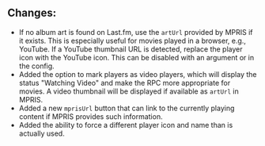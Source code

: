 ## Changes:

- If no album art is found on Last.fm, use the `artUrl` provided by MPRIS if it exists. This is especially useful for movies played in a browser, e.g., YouTube. If a YouTube thumbnail URL is detected, replace the player icon with the YouTube icon. This can be disabled with an argument or in the config.
- Added the option to mark players as video players, which will display the status "Watching Video" and make the RPC more appropriate for movies. A video thumbnail will be displayed if available as `artUrl` in MPRIS.
- Added a new `mprisUrl` button that can link to the currently playing content if MPRIS provides such information.
- Added the ability to force a different player icon and name than is actually used.
